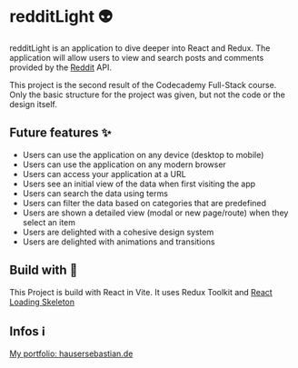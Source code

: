 # redditLight :alien:

redditLight is an application to dive deeper into React and Redux. The application will allow users to view and search posts and comments provided by the [Reddit](https://www.reddit.com) API.

This project is the second result of the Codecademy Full-Stack course. Only the basic structure for the project was given, but not the code or the design itself.

## Future features :sparkles:

- Users can use the application on any device (desktop to mobile)
- Users can use the application on any modern browser
- Users can access your application at a URL
- Users see an initial view of the data when first visiting the app
- Users can search the data using terms
- Users can filter the data based on categories that are predefined
- Users are shown a detailed view (modal or new page/route) when they select an item
- Users are delighted with a cohesive design system
- Users are delighted with animations and transitions

## Build with :construction:

This Project is build with React in Vite. It uses Redux Toolkit and [React Loading Skeleton](https://www.npmjs.com/package/react-loading-skeleton)

## Infos :information_source:

[My portfolio: hausersebastian.de](www.hausersebastian.de)